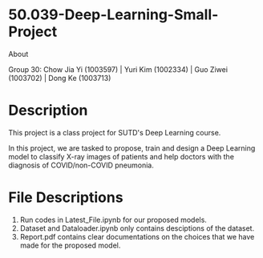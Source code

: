 # 50.039-Deep-Learning-Small-Project
About

Group 30: Chow Jia Yi (1003597) | Yuri Kim (1002334) | Guo Ziwei (1003702) | Dong Ke (1003713)

# Description 
This project is a class project for SUTD's Deep Learning course. 

In this project, we are tasked to propose, train and design a Deep Learning model to classify X-ray images of patients and help doctors with the diagnosis of COVID/non-COVID pneumonia. 

# File Descriptions
1. Run codes in Latest_File.ipynb for our proposed models.
2. Dataset and Dataloader.ipynb only contains desciptions of the dataset.
3. Report.pdf contains clear documentations on the choices that we have made for the proposed model.
